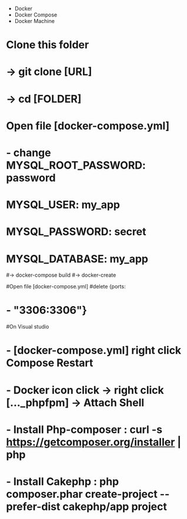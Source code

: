 * Docker
* Docker Compose
* Docker Machine

# Clone this folder
# -> git clone [URL]
# -> cd [FOLDER]
# Open file [docker-compose.yml] 
#	- change 	MYSQL_ROOT_PASSWORD: password
#				MYSQL_USER: my_app
#				MYSQL_PASSWORD: secret
#				MYSQL_DATABASE: my_app
#-> docker-compose build
#-> docker-create

#Open file [docker-compose.yml]
#delete	{ports:
#		- "3306:3306"}
#On Visual studio 
#	- [docker-compose.yml] right click Compose Restart
#	- Docker icon click -> right click [..._phpfpm] -> Attach Shell
#	- Install Php-composer : curl -s https://getcomposer.org/installer | php
#	- Install Cakephp : php composer.phar create-project --prefer-dist cakephp/app project